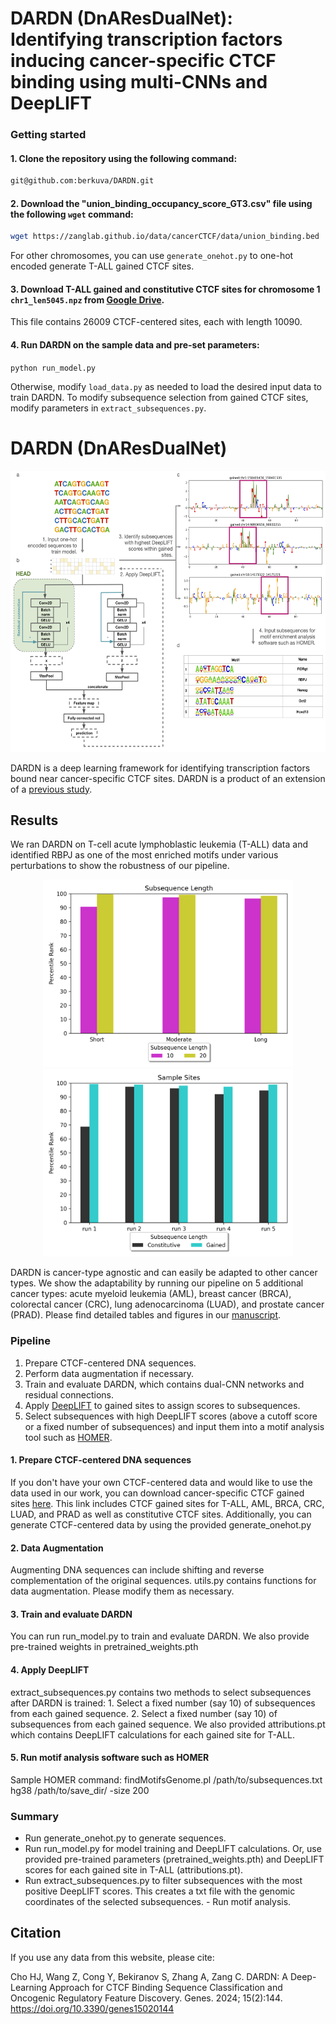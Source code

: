 # DARDN (DnAResDualNet): Identifying transcription factors inducing cancer-specific CTCF binding using multi-CNNs and DeepLIFT
### Getting started
#### 1. Clone the repository using the following command:
```bash
git@github.com:berkuva/DARDN.git
```
#### 2. Download the "union_binding_occupancy_score_GT3.csv" file using the following `wget` command:
```bash
wget https://zanglab.github.io/data/cancerCTCF/data/union_binding.bed
```
For other chromosomes, you can use `generate_onehot.py` to one-hot encoded generate T-ALL gained CTCF sites.
#### 3. Download T-ALL gained and constitutive CTCF sites for chromosome 1 `chr1_len5045.npz` from [Google Drive](https://drive.google.com/file/d/1OVzRNC-hGlhHBC90V62-6Hf6G3Jx5ytP/view?usp=sharing).
This file contains 26009 CTCF-centered sites, each with length 10090.
#### 4. Run DARDN on the sample data and pre-set parameters:
`python run_model.py`

Otherwise, modify `load_data.py` as needed to load the desired input data to train DARDN. To modify subsequence selection from gained CTCF sites, modify parameters in `extract_subsequences.py`.


# DARDN (DnAResDualNet)
<div align="center">
    <img src="figures/schematic.png" height="450">
</div>

DARDN is a deep learning framework for identifying transcription factors bound near cancer-specific CTCF sites. DARDN is a product of an extension of a [previous study](https://genomebiology.biomedcentral.com/articles/10.1186/s13059-020-02152-7).


## Results
We ran DARDN on T-cell acute lymphoblastic leukemia (T-ALL) data and identified RBPJ as one of the most enriched motifs under various perturbations to show the robustness of our pipeline.

<div align="center">
<img src="figures/percentile_rank.png" height="300"> <img src="figures/constitutive_rank.png" height="300">
</div>

DARDN is cancer-type agnostic and can easily be adapted to other cancer types. We show the adaptability by running our pipeline on 5 additional cancer types: acute myeloid leukemia (AML), breast cancer (BRCA), colorectal cancer (CRC), lung adenocarcinoma (LUAD), and prostate cancer (PRAD). Please find detailed tables and figures in our [manuscript]().


### Pipeline
1. Prepare CTCF-centered DNA sequences.
2. Perform data augmentation if necessary.
3. Train and evaluate DARDN, which contains dual-CNN networks and residual connections.
4. Apply [DeepLIFT](https://arxiv.org/abs/1704.02685) to gained sites to assign scores to subsequences. 
5. Select subsequences with high DeepLIFT scores (above a cutoff score or a fixed number of subsequences) and input them into a motif analysis tool such as [HOMER](http://homer.ucsd.edu/homer/).


#### 1. Prepare CTCF-centered DNA sequences
If you don't have your own CTCF-centered data and would like to use the data used in our work, you can download cancer-specific CTCF gained sites [here](https://zanglab.github.io/data/cancerCTCF/#download). This link includes CTCF gained sites for T-ALL, AML, BRCA, CRC, LUAD, and PRAD as well as constitutive CTCF sites. Additionally, you can generate CTCF-centered data by using the provided generate_onehot.py

#### 2. Data Augmentation
Augmenting DNA sequences can include shifting and reverse complementation of the original sequences. utils.py contains functions for data augmentation. Please modify them as necessary.

#### 3. Train and evaluate DARDN
You can run run_model.py to train and evaluate DARDN. We also provide pre-trained weights in pretrained_weights.pth

#### 4. Apply DeepLIFT
extract_subsequences.py contains two methods to select subsequences after DARDN is trained: 1. Select a fixed number (say 10) of subsequences from each gained sequence. 2. Select a fixed number (say 10) of subsequences from each gained sequence. We also provided attributions.pt which contains DeepLIFT calculations for each gained site for T-ALL.

#### 5. Run motif analysis software such as HOMER
Sample HOMER command:
findMotifsGenome.pl /path/to/subsequences.txt hg38 /path/to/save_dir/ -size 200

### Summary
- Run generate_onehot.py to generate sequences.
- Run run_model.py for model training and DeepLIFT calculations. Or, use provided pre-trained parameters (pretrained_weights.pth) and DeepLIFT scores for each gained site in T-ALL (attributions.pt).
- Run extract_subsequences.py to filter subsequences with the most positive DeepLIFT scores. This creates a txt file with the genomic coordinates of the selected subsequences. - Run motif analysis.

## Citation
If you use any data from this website, please cite:

Cho HJ, Wang Z, Cong Y, Bekiranov S, Zhang A, Zang C. DARDN: A Deep-Learning Approach for CTCF Binding Sequence Classification and Oncogenic Regulatory Feature Discovery. Genes. 2024; 15(2):144. https://doi.org/10.3390/genes15020144

